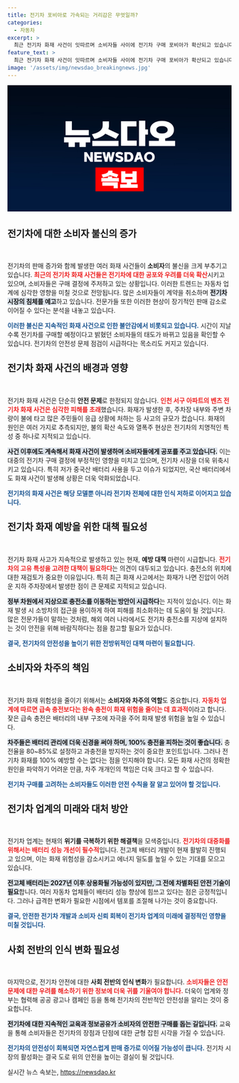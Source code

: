 ```yaml
---
title: 전기차 포비아로 가속되는 거리감은 무엇일까?
categories:
  - 자동차
excerpt: >
  최근 전기차 화재 사건이 잇따르며 소비자들 사이에 전기차 구매 포비아가 확산되고 있습니다. 전문가들은 전기차 안전 대책 마련이 시급하다고 강조하며, 정부의 체계적인 대응이 절실한 상황입니다.
feature_text: >
  최근 전기차 화재 사건이 잇따르며 소비자들 사이에 전기차 구매 포비아가 확산되고 있습니다. 전문가들은 전기차 안전 대책 마련이 시급하다고 강조하며, 정부의 체계적인 대응이 절실한 상황입니다.
image: '/assets/img/newsdao_breakingnews.jpg'
---
```


<p><img src="/assets/img/newsdao_breakingnews.jpg" alt="koreaapp 속보" /></p>

<h2 data-ke-size="size26">전기차에 대한 소비자 불신의 증가</h2>

<p data-ke-size="size16">&nbsp;</p>

<p>전기차의 판매 증가와 함께 발생한 여러 화재 사건들이 <strong>소비자</strong>의 불신을 크게 부추기고 있습니다. <b><span style="color: #ee2323;">최근의 전기차 화재 사건들은 전기차에 대한 공포와 우려를 더욱 확산</span></b>시키고 있으며, 소비자들은 구매 결정에 주저하고 있는 상황입니다. 이러한 트렌드는 자동차 업계에 심각한 영향을 미칠 것으로 전망됩니다. 많은 소비자들이 계약을 취소하며 <b><span style="background-color: #21538527;">전기차 시장의 침체를 예고</span></b>하고 있습니다. 전문가들 또한 이러한 현상이 장기적인 판매 감소로 이어질 수 있다는 분석을 내놓고 있습니다. </p>

<p><b><span style="color: #1a5490;">이러한 불신은 지속적인 화재 사건으로 인한 불안감에서 비롯되고 있습니다.</span></b> 시간이 지날수록 전기차를 구매할 예정이다고 밝혔던 소비자들의 태도가 바뀌고 있음을 확인할 수 있습니다. 전기차의 안전성 문제 점검이 시급하다는 목소리도 커지고 있습니다.</p>

<h2 data-ke-size="size26">전기차 화재 사건의 배경과 영향</h2>

<p data-ke-size="size16">&nbsp;</p>

<p>전기차 화재 사건은 단순히 <strong>안전 문제</strong>로 한정되지 않습니다. <b><span style="color: #ee2323;">인천 서구 아파트의 벤츠 전기차 화재 사건은 심각한 피해를 초래</span></b>했습니다. 화재가 발생한 후, 주차장 내부와 주변 차량이 불에 타고 많은 주민들이 응급 상황에 처하는 등 사고의 규모가 컸습니다. 화재의 원인은 여러 가지로 추측되지만, 불의 확산 속도와 열폭주 현상은 전기차의 치명적인 특성 중 하나로 지적되고 있습니다.</p>

<p><b><span style="background-color: #21538527;">사건 이후에도 계속해서 화재 사건이 발생하며 소비자들에게 공포를 주고 있습니다.</span></b> 이는 대중의 전기차 구매 결정에 부정적인 영향을 미치고 있으며, 전기차 시장을 더욱 위축시키고 있습니다. 특히 저가 중국산 배터리 사용을 두고 이슈가 되었지만, 국산 배터리에서도 화재 사건이 발생해 상황은 더욱 악화되었습니다.</p>

<p><b><span style="color: #1a5490;">전기차의 화재 사건은 해당 모델뿐 아니라 전기차 전체에 대한 인식 저하로 이어지고 있습니다.</span></b></p>

<h2 data-ke-size="size26">전기차 화재 예방을 위한 대책 필요성</h2>

<p data-ke-size="size16">&nbsp;</p>

<p>전기차 화재 사고가 지속적으로 발생하고 있는 현재, <strong>예방 대책</strong> 마련이 시급합니다. <b><span style="color: #ee2323;">전기차의 고유 특성을 고려한 대책이 필요하다</span></b>는 의견이 대두되고 있습니다. 충전소의 위치에 대한 재검토가 중요한 이유입니다. 특히 최근 화재 사고에서는 화재가 나면 진압이 어려운 지하 주차장에서 발생한 점이 큰 문제로 지적되고 있습니다. </p>

<p><b><span style="background-color: #21538527;">정부 차원에서 지상으로 충전소를 이동하는 방안이 시급하다</span></b>는 지적이 있습니다. 이는 화재 발생 시 소방차의 접근을 용이하게 하여 피해를 최소화하는 데 도움이 될 것입니다. 많은 전문가들이 말하는 것처럼, 해외 여러 나라에서도 전기차 충전소를 지상에 설치하는 것이 안전을 위해 바람직하다는 점을 참고할 필요가 있습니다.</p>

<p><b><span style="color: #1a5490;">결국, 전기차의 안전성을 높이기 위한 전방위적인 대책 마련이 필요합니다.</span></b></p>

<h2 data-ke-size="size26">소비자와 차주의 책임</h2>

<p data-ke-size="size16">&nbsp;</p>

<p>전기차 화재 위험성을 줄이기 위해서는 <strong>소비자와 차주의 역할</strong>도 중요합니다. <b><span style="color: #ee2323;">자동차 업계에 따르면 급속 충전보다는 완속 충전이 화재 위험을 줄이는 데 효과적</span></b>이라고 합니다. 잦은 급속 충전은 배터리의 내부 구조에 자극을 주어 화재 발생 위험을 높일 수 있습니다. </p>

<p><b><span style="background-color: #21538527;">차주들은 배터리 관리에 더욱 신경을 써야 하며, 100% 충전을 피하는 것이 좋습니다.</span></b> 충전율을 80~85%로 설정하고 과충전을 방지하는 것이 중요한 포인트입니다. 그러나 전기차 화재를 100% 예방할 수는 없다는 점을 인지해야 합니다. 모든 화재 사건의 정확한 원인을 파악하기 어려운 만큼, 차주 개개인의 책임은 더욱 크다고 할 수 있습니다.</p>

<p><b><span style="color: #1a5490;">전기차 구매를 고려하는 소비자들도 이러한 안전 수칙을 잘 알고 있어야 할 것입니다.</span></b></p>

<h2 data-ke-size="size26">전기차 업계의 미래와 대처 방안</h2>

<p data-ke-size="size16">&nbsp;</p>

<p>전기차 업계는 현재의 <strong>위기를 극복하기 위한 해결책</strong>을 모색중입니다. <b><span style="color: #ee2323;">전기차의 대중화를 위해서는 배터리 성능 개선이 필수적</span></b>입니다. 전고체 배터리 개발이 현재 활발히 진행되고 있으며, 이는 화재 위험성을 감소시키고 에너지 밀도를 높일 수 있는 기대를 모으고 있습니다. </p>

<p><b><span style="background-color: #21538527;">전고체 배터리는 2027년 이후 상용화될 가능성이 있지만, 그 전에 차별화된 안전 기술이 필요</span></b>합니다. 여러 자동차 업체들이 배터리 성능 향상에 힘쓰고 있다는 점은 긍정적입니다. 그러나 급격한 변화가 필요한 시점에서 템포를 조절해 나가는 것이 중요합니다.</p>

<p><b><span style="color: #1a5490;">결국, 안전한 전기차 개발과 소비자 신뢰 회복이 전기차 업계의 미래에 결정적인 영향을 미칠 것입니다.</span></b></p>

<h2 data-ke-size="size26">사회 전반의 인식 변화 필요성</h2>

<p data-ke-size="size16">&nbsp;</p>

<p>마지막으로, 전기차 안전에 대한 <strong>사회 전반의 인식 변화</strong>가 필요합니다. <b><span style="color: #ee2323;">소비자들은 안전 문제에 대한 우려를 해소하기 위한 정보에 더욱 귀를 기울여야 합니다.</span></b> 더욱이 업계와 정부는 협력해 공공 광고나 캠페인 등을 통해 전기차의 전반적인 안전성을 알리는 것이 중요합니다.</p>

<p><b><span style="background-color: #21538527;">전기차에 대한 지속적인 교육과 정보공유가 소비자의 안전한 구매를 돕는 길입니다.</span></b> 교육을 통해 소비자들은 전기차의 장점과 단점에 대한 균형 잡힌 시각을 가질 수 있습니다. </p>

<p><b><span style="color: #1a5490;">전기차의 안전성이 회복되면 자연스럽게 판매 증가로 이어질 가능성이 큽니다.</span></b> 전기차 시장의 활성화는 결국 도로 위의 안전을 높이는 결실이 될 것입니다.</p>
실시간 뉴스 속보는, <a href="https://newsdao.kr" rel="dofollow">https://newsdao.kr</a>


